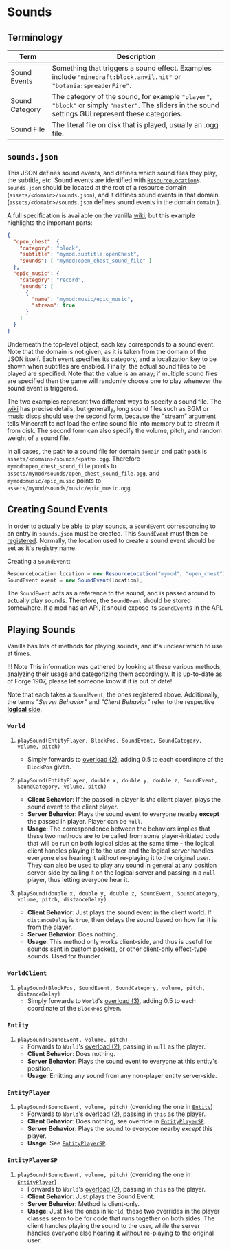 Sounds
======

Terminology
-----------

| Term | Description |
|----------------|----------------|
|  Sound Events  | Something that triggers a sound effect. Examples include `"minecraft:block.anvil.hit"` or `"botania:spreaderFire"`. |
| Sound Category | The category of the sound, for example `"player"`, `"block"` or simply `"master"`. The sliders in the sound settings GUI represent these categories. |
|   Sound File   | The literal file on disk that is played, usually an .ogg file. |

`sounds.json`
-------------

This JSON defines sound events, and defines which sound files they play, the subtitle, etc. Sound events are identified with [`ResourceLocation`][ResourceLocation]s. `sounds.json` should be located at the root of a resource domain (`assets/<domain>/sounds.json`), and it defines sound events in that domain (`assets/<domain>/sounds.json` defines sound events in the domain `domain`.).

A full specification is available on the vanilla [wiki][], but this example highlights the important parts:

```json
{
  "open_chest": {
    "category": "block",
    "subtitle": "mymod.subtitle.openChest",
    "sounds": [ "mymod:open_chest_sound_file" ]
  },
  "epic_music": {
    "category": "record",
    "sounds": [
      {
        "name": "mymod:music/epic_music",
        "stream": true
      }
    ]
  }
}
```

Underneath the top-level object, each key corresponds to a sound event. Note that the domain is not given, as it is taken from the domain of the JSON itself. Each event specifies its category, and a localization key to be shown when subtitles are enabled. Finally, the actual sound files to be played are specified. Note that the value is an array; if multiple sound files are specified then the game will randomly choose one to play whenever the sound event is triggered.

The two examples represent two different ways to specify a sound file. The [wiki][] has precise details, but generally, long sound files such as BGM or music discs should use the second form, because the "stream" argument tells Minecraft to not load the entire sound file into memory but to stream it from disk. The second form can also specify the volume, pitch, and random weight of a sound file.

In all cases, the path to a sound file for domain `domain` and path `path` is `assets/<domain>/sounds/<path>.ogg`. Therefore `mymod:open_chest_sound_file` points to `assets/mymod/sounds/open_chest_sound_file.ogg`, and `mymod:music/epic_music` points to `assets/mymod/sounds/music/epic_music.ogg`.

Creating Sound Events
---------------------

In order to actually be able to play sounds, a `SoundEvent` corresponding to an entry in `sounds.json` must be created. This `SoundEvent` must then be [registered][registration]. Normally, the location used to create a sound event should be set as it's registry name.

Creating a `SoundEvent`:

```java
ResourceLocation location = new ResourceLocation("mymod", "open_chest");
SoundEvent event = new SoundEvent(location);
```

The `SoundEvent` acts as a reference to the sound, and is passed around to actually play sounds. Therefore, the `SoundEvent` should be stored somewhere. If a mod has an API, it should expose its `SoundEvent`s in the API.

Playing Sounds
--------------

Vanilla has lots of methods for playing sounds, and it's unclear which to use at times.

!!! Note
    This information was gathered by looking at these various methods, analyzing their usage and categorizing them accordingly. It is up-to-date as of Forge 1907, please let someone know if it is out of date!

Note that each takes a `SoundEvent`, the ones registered above. Additionally, the terms *"Server Behavior"* and *"Client Behavior"* refer to the respective [**logical** side][sides].

### `World`

1. <a name="world-playsound-pbecvp"></a> `playSound(EntityPlayer, BlockPos, SoundEvent, SoundCategory, volume, pitch)`
    - Simply forwards to [overload (2)](#world-playsound-pxyzecvp), adding 0.5 to each coordinate of the `BlockPos` given.

2. <a name="world-playsound-pxyzecvp"></a> `playSound(EntityPlayer, double x, double y, double z, SoundEvent, SoundCategory, volume, pitch)`
    - **Client Behavior**: If the passed in player is *the* client player, plays the sound event to the client player.
    - **Server Behavior**: Plays the sound event to everyone nearby **except** the passed in player. Player can be `null`.
    - **Usage**: The correspondence between the behaviors implies that these two methods are to be called from some player-initiated code that will be run on both logical sides at the same time - the logical client handles playing it to the user and the logical server handles everyone else hearing it without re-playing it to the original user.
       They can also be used to play any sound in general at any position server-side by calling it on the logical server and passing in a `null` player, thus letting everyone hear it.

3. <a name="world-playsound-xyzecvpd"></a> `playSound(double x, double y, double z, SoundEvent, SoundCategory, volume, pitch, distanceDelay)`
    - **Client Behavior**: Just plays the sound event in the client world. If `distanceDelay` is `true`, then delays the sound based on how far it is from the player.
    - **Server Behavior**: Does nothing.
    - **Usage**: This method only works client-side, and thus is useful for sounds sent in custom packets, or other client-only effect-type sounds. Used for thunder.

### `WorldClient`

1. <a name="worldclient-playsound-becvpd"></a> `playSound(BlockPos, SoundEvent, SoundCategory, volume, pitch, distanceDelay)`
    - Simply forwards to `World`'s [overload (3)](#world-playsound-xyzecvpd), adding 0.5 to each coordinate of the `BlockPos` given.

### `Entity`

1. <a name="entity-playsound-evp"></a> `playSound(SoundEvent, volume, pitch)`
    - Forwards to `World`'s [overload (2)](#world-playsound-pxyzecvp), passing in `null` as the player.
    - **Client Behavior**: Does nothing.
    - **Server Behavior**: Plays the sound event to everyone at this entity's position.
    - **Usage**: Emitting any sound from any non-player entity server-side.

### `EntityPlayer`

1. <a name="entityplayer-playsound-evp"></a> `playSound(SoundEvent, volume, pitch)` (overriding the one in [`Entity`](#entity-playsound-evp))
    - Forwards to `World`'s [overload (2)](#world-playsound-pxyzecvp), passing in `this` as the player.
    - **Client Behavior**: Does nothing, see override in [`EntityPlayerSP`](#entityplayersp-playsound-evp).
    - **Server Behavior**: Plays the sound to everyone nearby *except* this player.
    - **Usage**: See [`EntityPlayerSP`](#entityplayersp-playsound-evp).

### `EntityPlayerSP`

1. <a name="entityplayersp-playsound-evp"></a> `playSound(SoundEvent, volume, pitch)` (overriding the one in [`EntityPlayer`](#entityplayer-playsound-evp))
    - Forwards to `World`'s [overload (2)](#world-playsound-pxyzecvp), passing in `this` as the player.
    - **Client Behavior**: Just plays the Sound Event.
    - **Server Behavior**: Method is client-only.
    - **Usage**: Just like the ones in `World`, these two overrides in the player classes seem to be for code that runs together on both sides. The client handles playing the sound to the user, while the server handles everyone else hearing it without re-playing to the original user.

[wiki]: http://minecraft.gamepedia.com/Sounds.json
[registration]: ../concepts/registries.md#registering-things
[ResourceLocation]: ../concepts/resources.md#resourcelocation
[sides]: ../concepts/sides.md
